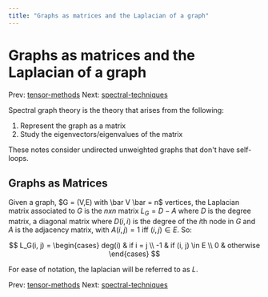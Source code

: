 ```yaml
---
title: "Graphs as matrices and the Laplacian of a graph"
---
```


# Graphs as matrices and the Laplacian of a graph

Prev: [tensor-methods](tensor-methods.md)
Next: [spectral-techniques](spectral-techniques.md)

Spectral graph theory is the theory that arises from the following:

1. Represent the graph as a matrix
2. Study the eigenvectors/eigenvalues of the matrix

These notes consider undirected unweighted graphs that don't have self-loops.

## Graphs as Matrices

Given a graph, $G = (V,E) with \bar V \bar = n$ vertices, the Laplacian matrix associated to $G$ is the $n x n$ matrix $L_G = D - A$ where $D$ is the degree matrix, a diagonal matrix where $D(i,i)$ is the degree of the $i$th node in $G$ and $A$ is the adjacency matrix, with $A(i,j) = 1$ iff $(i, j) \in E$. So:

$$ L_G(i, j) = \begin{cases} deg(i) & if i = j \\ -1 & if (i, j) \in E \\ 0 & otherwise \end{cases} $$

For ease of notation, the laplacian will be referred to as $L$.


Prev: [tensor-methods](tensor-methods.md)
Next: [spectral-techniques](spectral-techniques.md)
